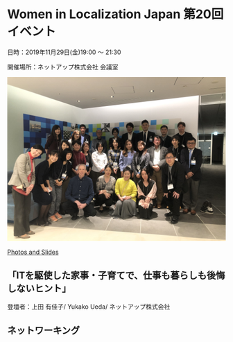 # Women in Localization Japan 第20回イベント 

日時：2019年11月29日(金)19:00 ～ 21:30

開催場所：ネットアップ株式会社 会議室

![image](./img/20_01.jpg)

[Photos and Slides](https://drive.google.com/drive/folders/1XOAvXMC1izq_oYQWfSYOiMVi5q3icGXQ)

## 「ITを駆使した家事・子育てで、仕事も暮らしも後悔しないヒント」
登壇者：上田 有佳子/ Yukako Ueda/ ネットアップ株式会社

## ネットワーキング

